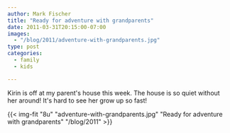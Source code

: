 ```yaml
---
author: Mark Fischer
title: "Ready for adventure with grandparents"
date: 2011-03-31T20:15:00-07:00
images:
  - "/blog/2011/adventure-with-grandparents.jpg"
type: post
categories:
  - family
  - kids

---
```


Kirin is off at my parent's house this week.  The house is so quiet without her around!  It's hard to see her grow up so fast!

<!--more-->

{{< img-fit
    "8u" "adventure-with-grandparents.jpg" "Ready for adventure with grandparents"
    "/blog/2011" >}}
